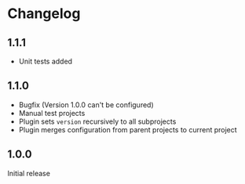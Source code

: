 # Changelog

## 1.1.1

- Unit tests added

## 1.1.0

- Bugfix (Version 1.0.0 can't be configured)
- Manual test projects
- Plugin sets `version` recursively to all subprojects
- Plugin merges configuration from parent projects to current project

## 1.0.0

Initial release
